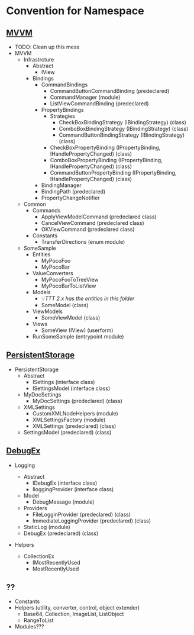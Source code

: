 # Convention for Namespace
## [MVVM](../MVVM/MVVM.md)
- TODO: Clean up this mess
- MVVM
  - Infrastrcture
    - Abstract
      - IView
    - Bindings
      - CommandBindings
        - CommandButtonCommandBinding (predeclared)
        - CommandManager (module)
        - ListViewCommandBinding (predeclared)
      - PropertyBindings
        - Strategies
          - CheckBoxBindingStrategy (IBindingStrategy) (class)
          - ComboBoxBindingStrategy (IBindingStrategy) (class)
          - CommandButtonBindingStrategy (IBindingStrategy) (class)
        - CheckBoxPropertyBinding (IPropertyBinding, IHandlePropertyChanged) (class)
        - ComboBoxPropertyBinding (IPropertyBinding, IHandlePropertyChanged) (class)
        - CommandButtonPropertyBinding (IPropertyBinding, IHandlePropertyChanged) (class)
      - BindingManager
      - BindingPath (predeclared)
      - PropertyChangeNotifier
  - Common
    - Commands
      - ApplyViewModelCommand (predeclared class)
      - CancelViewCommand (predeclared class)
      - OKViewCommand (predeclared class)
    - Constants
      - TransferDirections (enum module)
  - SomeSample
    - Entities
      - MyPocoFoo
      - MyPocoBar
    - ValueConverters
      - MyPocoFooToTreeView
      - MyPocoBarToListView
    - Models
      - 💡*TTT 2.x has the entities in this folder*
      - SomeModel (class)
    - ViewModels
      - SomeViewModel (class)
    - Views
      - SomeView (IView) (userform)
    - RunSomeSample (entrypoint module)

## [PersistentStorage](../PersistentStorage)
- PersistentStorage
  - Abstract
    - ISettings (interface class)
    - ISettingsModel (interface class)
  - MyDocSettings
    - MyDocSettings (predeclared) (class)
  - XMLSettings
    - CustomXMLNodeHelpers (module)
    - XMLSettingsFactory (module)
    - XMLSettings (predeclared) (class)
  - SettingsModel (predeclared) (class)

## [DebugEx](../DebugEx/DebugEx.md)
- Logging
  - Abstract
    - IDebugEx (interface class)
    - IloggingProvider (interface class)
  - Model
    - DebugMessage (module)
  - Providers
    - FileLogginProvider (predeclared) (class)
    - ImmediateLoggingProvider (predeclared) (class)
  - StaticLog (module)
  - DebugEx  (predeclared) (class)

- Helpers
  - CollectionEx
    - IMostRecentlyUsed
    - MostRecentlyUsed

## ??
- Constants
- Helpers (utility, converter, control, object extender)
  - Base64, Collection, ImageList, ListObject
  - RangeToList
- Modules???